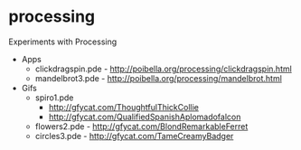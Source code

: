 processing
==========

Experiments with Processing

* Apps
  * clickdragspin.pde - http://poibella.org/processing/clickdragspin.html
  * mandelbrot3.pde - http://poibella.org/processing/mandelbrot.html
* Gifs
  * spiro1.pde
    * http://gfycat.com/ThoughtfulThickCollie
    * http://gfycat.com/QualifiedSpanishAplomadofalcon
  * flowers2.pde - http://gfycat.com/BlondRemarkableFerret
  * circles3.pde - http://gfycat.com/TameCreamyBadger
